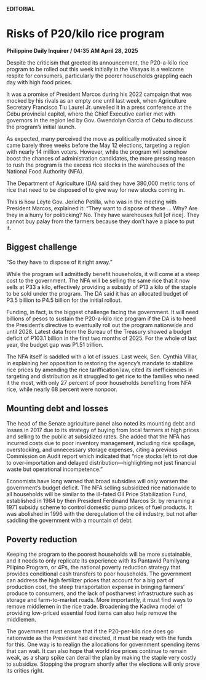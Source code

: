 **EDITORIAL**

# Risks of P20/kilo rice program

****Philippine Daily Inquirer / 04:35 AM April 28, 2025****

Despite the criticism that greeted its announcement, the P20-a-kilo rice program to be rolled out this week initially in the Visayas is a welcome respite for consumers, particularly the poorer households grappling each day with high food prices.

It was a promise of President Marcos during his 2022 campaign that was mocked by his rivals as an empty one until last week, when Agriculture Secretary Francisco Tiu Laurel Jr. unveiled it in a press conference at the Cebu provincial capitol, where the Chief Executive earlier met with governors in the region led by Gov. Gwendolyn Garcia of Cebu to discuss the program’s initial launch.

As expected, many perceived the move as politically motivated since it came barely three weeks before the May 12 elections, targeting a region with nearly 14 million voters. However, while the program will somehow boost the chances of administration candidates, the more pressing reason to rush the program is the excess rice stocks in the warehouses of the National Food Authority (NFA).

The Department of Agriculture (DA) said they have 380,000 metric tons of rice that need to be disposed of to give way for new stocks coming in. 

This is how Leyte Gov. Jericho Petilla, who was in the meeting with President Marcos, explained it: “They want to dispose of these … Why? Are they in a hurry for politicking? No. They have warehouses full [of rice]. They cannot buy palay from the farmers because they don’t have a place to put it. 

## Biggest challenge

“So they have to dispose of it right away.”

While the program will admittedly benefit households, it will come at a steep cost to the government. The NFA will be selling the same rice that it now sells at P33 a kilo, effectively providing a subsidy of P13 a kilo of the staple to be sold under the program. The DA said it has an allocated budget of P3.5 billion to P4.5 billion for the initial rollout.

Funding, in fact, is the biggest challenge facing the government. It will need billions of pesos to sustain the P20-a-kilo rice program if the DA is to heed the President’s directive to eventually roll out the program nationwide and until 2028. Latest data from the Bureau of the Treasury showed a budget deficit of P103.1 billion in the first two months of 2025. For the whole of last year, the budget gap was P1.51 trillion.

The NFA itself is saddled with a lot of issues. Last week, Sen. Cynthia Villar, in explaining her opposition to restoring the agency’s mandate to stabilize rice prices by amending the rice tariffication law, cited its inefficiencies in targeting and distribution as it struggled to get rice to the families who need it the most, with only 27 percent of poor households benefiting from NFA rice, while nearly 68 percent were nonpoor. 

## Mounting debt and losses

The head of the Senate agriculture panel also noted its mounting debt and losses in 2017 due to its strategy of buying from local farmers at high prices and selling to the public at subsidized rates. She added that the NFA has incurred costs due to poor inventory management, including rice spoilage, overstocking, and unnecessary storage expenses, citing a previous Commission on Audit report which indicated that “rice stocks left to rot due to over-importation and delayed distribution—highlighting not just financial waste but operational incompetence.”

Economists have long warned that broad subsidies will only worsen the government’s budget deficit. The NFA selling subsidized rice nationwide to all households will be similar to the ill-fated Oil Price Stabilization Fund, established in 1984 by then President Ferdinand Marcos Sr. by renaming a 1971 subsidy scheme to control domestic pump prices of fuel products. It was abolished in 1996 with the deregulation of the oil industry, but not after saddling the government with a mountain of debt.

## Poverty reduction

Keeping the program to the poorest households will be more sustainable, and it needs to only replicate its experience with its Pantawid Pamilyang Pilipino Program, or 4Ps, the national poverty reduction strategy that provides conditional cash transfers to poor households. The government can address the high fertilizer prices that account for a big part of production cost, the steep transportation expense in bringing farmers’ produce to consumers, and the lack of postharvest infrastructure such as storage and farm-to-market roads. More importantly, it must find ways to remove middlemen in the rice trade. Broadening the Kadiwa model of providing low-priced essential food items can also help remove the middlemen.

The government must ensure that if the P20-per-kilo rice does go nationwide as the President had directed, it must be ready with the funds for this. One way is to realign the allocations for government spending items that can wait. It can also hope that world rice prices continue to remain weak, as a sharp spike can derail the plan by making the staple very costly to subsidize. Stopping the program shortly after the elections will only prove its critics right.